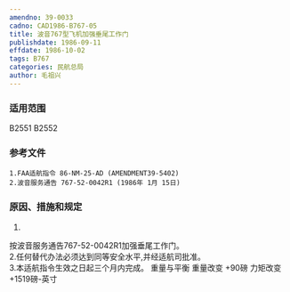 ```yaml
---
amendno: 39-0033  
cadno: CAD1986-B767-05  
title: 波音767型飞机加强垂尾工作门  
publishdate: 1986-09-11  
effdate: 1986-10-02  
tags: B767  
categories: 民航总局  
author: 毛祖兴  
---
```

  
### 适用范围  
B2551 B2552  
  
<!--more-->  
### 参考文件  
    1.FAA适航指令 86-NM-25-AD (AMENDMENT39-5402)  
    2.波音服务通告 767-52-0042R1 (1986年 1月 15日)  
  
### 原因、措施和规定  
1.  
按波音服务通告767-52-0042R1加强垂尾工作门。  
    2.任何替代办法必须达到同等安全水平,并经适航司批准。  
    3.本适航指令生效之日起三个月内完成。 重量与平衡 重量改变  +90磅 力矩改变  +1519磅-英寸  
  
